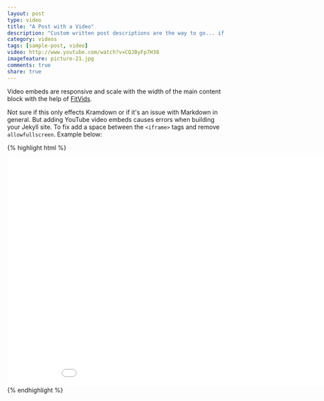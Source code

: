 ```yaml
---
layout: post
type: video
title: "A Post with a Video"
description: "Custom written post descriptions are the way to go... if you're not lazy."
category: videos
tags: [sample-post, video]
video: http://www.youtube.com/watch?v=CQJByFp7H38
imagefeature: picture-21.jpg
comments: true
share: true
---
```


Video embeds are responsive and scale with the width of the main content block with the help of [FitVids](http://fitvidsjs.com/).

Not sure if this only effects Kramdown or if it's an issue with Markdown in general. But adding YouTube video embeds causes errors when building your Jekyll site. To fix add a space between the `<iframe>` tags and remove `allowfullscreen`. Example below:

{% highlight html %}

<iframe width="940" height="529" src="//www.youtube.com/embed/CQJByFp7H38?theme=light&amp;color=white" frameborder="0" allowfullscreen> </iframe>
{% endhighlight %}
